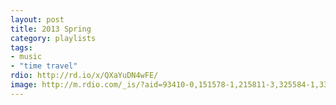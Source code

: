 ```yaml
---
layout: post
title: 2013 Spring
category: playlists
tags:
- music
- "time travel"
rdio: http://rd.io/x/QXaYuDN4wFE/
image: http://m.rdio.com/_is/?aid=93410-0,151578-1,215811-3,325584-1,330197-0,368759-2,387447-0,418706-0,571320-0&w=600&h=600
---
```

